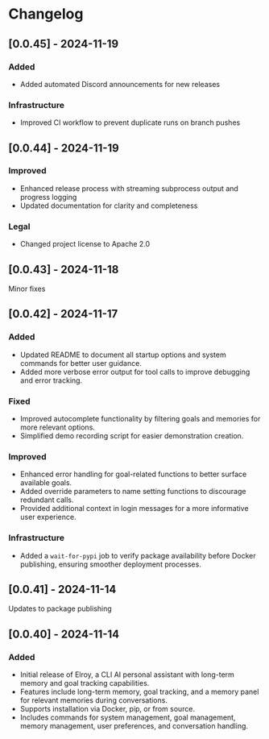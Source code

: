 # Changelog

## [0.0.45] - 2024-11-19

### Added
- Added automated Discord announcements for new releases

### Infrastructure
- Improved CI workflow to prevent duplicate runs on branch pushes

## [0.0.44] - 2024-11-19

### Improved
- Enhanced release process with streaming subprocess output and progress logging
- Updated documentation for clarity and completeness

### Legal
- Changed project license to Apache 2.0

## [0.0.43] - 2024-11-18

Minor fixes

## [0.0.42] - 2024-11-17

### Added
- Updated README to document all startup options and system commands for better user guidance.
- Added more verbose error output for tool calls to improve debugging and error tracking.

### Fixed
- Improved autocomplete functionality by filtering goals and memories for more relevant options.
- Simplified demo recording script for easier demonstration creation.

### Improved
- Enhanced error handling for goal-related functions to better surface available goals.
- Added override parameters to name setting functions to discourage redundant calls.
- Provided additional context in login messages for a more informative user experience.

### Infrastructure
- Added a `wait-for-pypi` job to verify package availability before Docker publishing, ensuring smoother deployment processes.

## [0.0.41] - 2024-11-14

Updates to package publishing

## [0.0.40] - 2024-11-14
### Added
- Initial release of Elroy, a CLI AI personal assistant with long-term memory and goal tracking capabilities.
- Features include long-term memory, goal tracking, and a memory panel for relevant memories during conversations.
- Supports installation via Docker, pip, or from source.
- Includes commands for system management, goal management, memory management, user preferences, and conversation handling.
